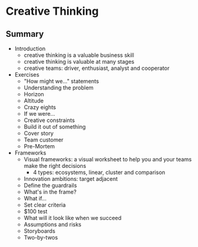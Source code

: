 # Creative Thinking

## Summary

- Introduction
  - creative thinking is a valuable business skill
  - creative thinking is valuable at many stages
  - creative teams: driver, enthusiast, analyst and cooperator
- Exercises
  - "How might we..." statements
  - Understanding the problem
  - Horizon
  - Altitude
  - Crazy eights
  - If we were...
  - Creative constraints
  - Build it out of something
  - Cover story
  - Team customer
  - Pre-Mortem
- Frameworks
  - Visual frameworks: a visual worksheet to help you and your teams make the right decisions
    - 4 types: ecosystems, linear, cluster and comparison
  - Innovation ambitions: target adjacent
  - Define the guardrails
  - What's in the frame?
  - What if...
  - Set clear criteria
  - $100 test
  - What will it look like when we succeed
  - Assumptions and risks
  - Storyboards
  - Two-by-twos
